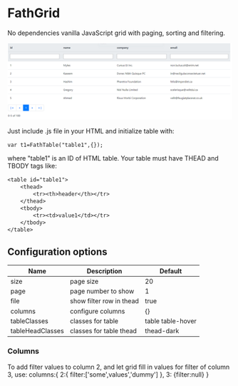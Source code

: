 # FathGrid
No dependencies vanilla JavaScript grid with paging, sorting and filtering.

![](/fathgrid.png)

Just include .js file in your HTML and initialize table with:

    var t1=FathTable("table1",{});

where "table1" is an ID of HTML table. Your table must have THEAD and TBODY tags like:

    <table id="table1">
        <thead>
            <tr><th>header</th></tr>
        </thead>
        <tbody>
            <tr><td>value1</td></tr>
        </tbody>
    </table>

## Configuration options
<table><thead><tr><th>Name</th><th>Description</th><th>Default</th></tr></thead>
<tbody>
<tr><td>size</td><td>page size</td><td>20</td></tr>
<tr><td>page</td><td>page number to show</td><td>1</td></tr>
<tr><td>file</td><td>show filter row in thead</td><td>true</td></tr>
<tr><td>columns</td><td>configure columns</td><td>{}</td></tr>
<tr><td>tableClasses</td><td>classes for table</td><td>table table-hover</td></tr>
<tr><td>tableHeadClasses</td><td>classes for table thead</td><td>thead-dark</td></tr>
</tbody>
</table>


### Columns
To add filter values to column 2, and let grid fill in values for filter of column 3, use:
    columns:{
        2:{
            filter:['some',values','dummy']
        },
        3: {filter:null}
     }


